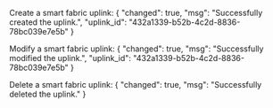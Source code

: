 ﻿Create a smart fabric uplink:
{
    "changed": true,
    "msg": "Successfully created the uplink.",
    "uplink_id": "432a1339-b52b-4c2d-8836-78bc039e7e5b"
}
 
Modify a smart fabric uplink:
{
    "changed": true,
    "msg": "Successfully modified the uplink.",
    "uplink_id": "432a1339-b52b-4c2d-8836-78bc039e7e5b"
}	

Delete a smart fabric uplink:
{
    "changed": true,
    "msg": "Successfully deleted the uplink."
}